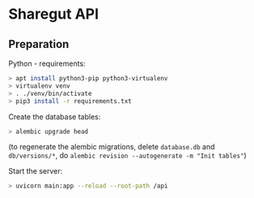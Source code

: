 # Sharegut API

## Preparation

Python - requirements:

```bash
> apt install python3-pip python3-virtualenv
> virtualenv venv
> . ./venv/bin/activate
> pip3 install -r requirements.txt
```

Create the database tables:

```bash
> alembic upgrade head
```

(to regenerate the alembic migrations, delete `database.db` and `db/versions/*`, do `alembic revision --autogenerate -m "Init tables"`)

Start the server:
```bash
> uvicorn main:app --reload --root-path /api
```
